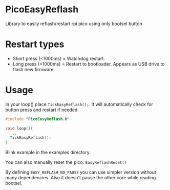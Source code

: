 # PicoEasyReflash
Library to easily reflash/restart rpi pico using only bootsel button

# Restart types

* Short press (<1000ms) = Watchdog restart.
* Long press (>1000ms)  = Restart to bootloader. Appears as USB drive to flash new firmware.

# Usage
In your loop() place `TickEasyReflash();`. It will automatically check for button press and restart if needed.

```cpp
#include "PicoEasyReflash.h"

void loop(){
  ...
  TickEasyReflash();
}
```

Blink example in the examples directory.

You can also manually reset the pico: `EasyReflashReset()`

By defining `EASY_REFLASH_NO_PAUSE` you can use simpler version without many dependencies. Also it doesn't pause the other core while reading bootsel.